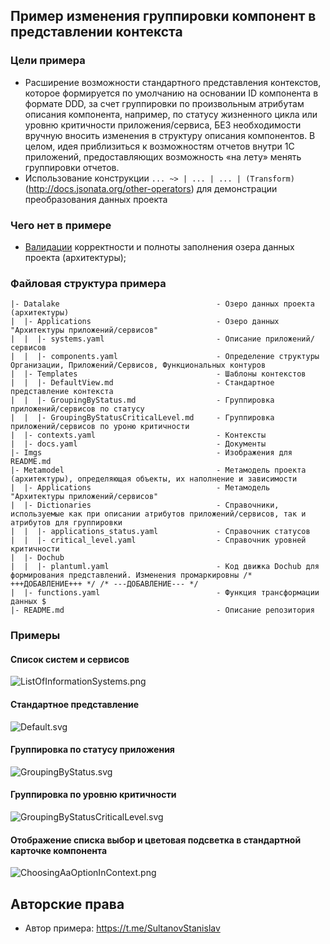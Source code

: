 ## Пример изменения группировки компонент в представлении контекста

### Цели примера
- Расширение возможности стандартного представления контекстов, которое формируется по умолчанию на основании ID компонента в формате DDD, за счет группировки по произвольным атрибутам описания компонента, например, по статусу жизненного цикла или уровню критичности приложения/сервиса, БЕЗ необходимости вручную вносить изменения в структуру описания компонентов. В целом, идея приблизиться к возможностям отчетов внутри 1С приложений, предоставляющих возможность «на лету» менять группировки отчетов.
- Использование конструкции `... ~> | ... | ... | (Transform)` (http://docs.jsonata.org/other-operators) для демонстрации преобразования данных проекта
 
### Чего нет в примере
- [Валидации](https://dochub.info/docs/dochub.rules) корректности и полноты заполнения озера данных проекта (архитектуры);

### Файловая структура примера

```
|- Datalake                                   - Озеро данных проекта (архитектуры)
|  |- Applications                            - Озеро данных "Архитектуры приложений/сервисов"
|  |  |- systems.yaml                         - Описание приложений/сервисов
|  |  |- components.yaml                      - Определение структуры Организации, Приложений/Сервисов, Функциональных контуров
|  |- Templates                               - Шаблоны контекстов
|  |  |- DefaultView.md                       - Стандартное представление контекста
|  |  |- GroupingByStatus.md                  - Группировка приложений/сервисов по статусу
|  |  |- GroupingByStatusCriticalLevel.md     - Группировка приложений/сервисов по уроню критичности
|  |- contexts.yaml                           - Контексты
|  |- docs.yaml                               - Документы
|- Imgs                                       - Изображения для README.md
|- Metamodel                                  - Метамодель проекта (архитектуры), определяющая объекты, их наполнение и зависимости
|  |- Applications                            - Метамодель "Архитектуры приложений/сервисов"
|  |- Dictionaries                            - Справочники, используемые как при описании атрибутов приложений/сервисов, так и атрибутов для группировки
|  |  |- applications_status.yaml             - Справочник статусов 
|  |  |- critical_level.yaml                  - Справочник уровней критичности
|  |- Dochub                                  
|  |  |- plantuml.yaml                        - Код движка Dochub для формирования представлений. Изменения промаркировны /* +++ДОБАВЛЕНИЕ+++ */ /* ---ДОБАВЛЕНИЕ--- */
|  |- functions.yaml                          - Функция трансформации данных $  
|- README.md                                  - Описание репозитория
```
### Примеры

#### Список систем и сервисов
![ListOfInformationSystems.png](Imgs%2FListOfInformationSystems.png)

#### Стандартное представление
![Default.svg](Imgs%2FDefault.svg)

#### Группировка по статусу приложения
![GroupingByStatus.svg](Imgs%2FGroupingByStatus.svg)

#### Группировка по уровню критичности
![GroupingByStatusCriticalLevel.svg](Imgs%2FGroupingByStatusCriticalLevel.svg)

#### Отображение списка выбор и цветовая подсветка в стандартной карточке компонента
![ChoosingAaOptionInContext.png](Imgs%2FChoosingAaOptionInContext.png)
## Авторские права
- Автор примера: https://t.me/SultanovStanislav
